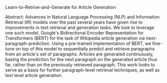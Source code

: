 Learn-to-Retrive-and-Generate for Article Generation

Abstract:
Advances in Natural Language Processing (NLP) and Information Retrieval (IR) models over the past several years have given rise to improvements in text retrieval and generation tasks. We look to leverage one such model, Google's Bidirectional Encoder Representation for Transformers (BERT) for the task of Wikipedia article generation via next-paragraph-prediction. Using a pre-trained implementation of BERT, we fine-tune on top of this model to sequentially predict and retrieve paragraphs from an article's set of paragraphs. Articles are generated continuously, basing the prediction for the next paragraph on the generated article thus far, rather than on the previously retrieved paragraph. This work looks to serve as a basis for further paragraph-level retrieval techniques, as well as text level article generation.
